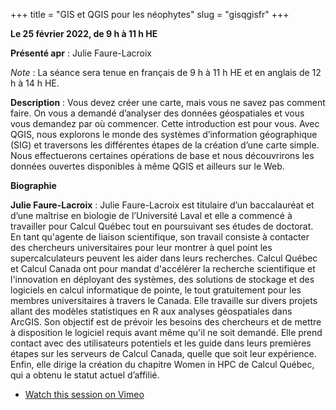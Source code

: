 +++
title = "GIS et QGIS pour les néophytes"
slug = "gisqgisfr"
+++

**Le 25 février 2022, de 9 h à 11 h HE**

**Présenté apr** : Julie Faure-Lacroix

*Note* : La séance sera tenue en français de 9 h à 11 h HE et en anglais de 12 h à 14 h HE.

**Description** : Vous devez créer une carte, mais vous ne savez pas comment faire. On vous a demandé d’analyser des données géospatiales et vous vous demandez par où commencer. Cette introduction est pour vous. Avec QGIS, nous explorons le monde des systèmes d’information géographique (SIG) et traversons les différentes étapes de la création d’une carte simple. Nous effectuerons certaines opérations de base et nous découvrirons les données ouvertes disponibles à même QGIS et ailleurs sur le Web.

**Biographie**

**Julie Faure-Lacroix** : Julie Faure-Lacroix est titulaire d’un baccalauréat et d’une maîtrise en biologie de l’Université Laval et elle a commencé à travailler pour Calcul Québec tout en poursuivant ses études de doctorat. En tant qu'agente de liaison scientifique, son travail consiste à contacter des chercheurs universitaires pour leur montrer à quel point les supercalculateurs peuvent les aider dans leurs recherches. Calcul Québec et Calcul Canada ont pour mandat d'accélérer la recherche scientifique et l'innovation en déployant des systèmes, des solutions de stockage et des logiciels en calcul informatique de pointe, le tout gratuitement pour les membres universitaires à travers le Canada. Elle travaille sur divers projets allant des modèles statistiques en R aux analyses géospatiales dans ArcGIS. Son objectif est de prévoir les besoins des chercheurs et de mettre à disposition le logiciel requis avant même qu'il ne soit demandé. Elle prend contact avec des utilisateurs potentiels et les guide dans leurs premières étapes sur les serveurs de Calcul Canada, quelle que soit leur expérience. Enfin, elle dirige la création du chapitre Women in HPC de Calcul Québec, qui a obtenu le statut actuel d’affilié.

- [Watch this session on Vimeo](https://vimeo.com/693571840)
